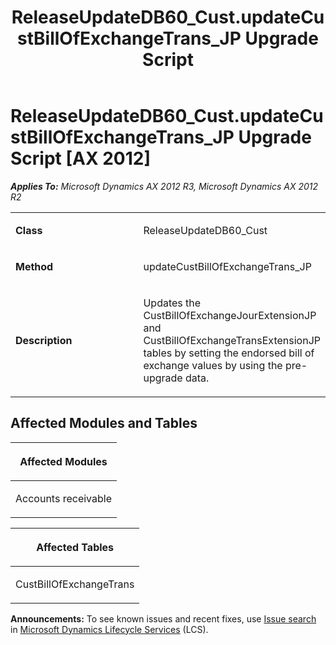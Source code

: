﻿---
title: ReleaseUpdateDB60_Cust.updateCustBillOfExchangeTrans_JP Upgrade Script
TOCTitle: ReleaseUpdateDB60_Cust.updateCustBillOfExchangeTrans_JP Upgrade Script
ms:assetid: af056d31-c9ae-7e73-7bc5-2f0037f7df55
ms:mtpsurl: https://msdn.microsoft.com/en-us/library/JJ686553(v=AX.60)
ms:contentKeyID: 49710508
ms.date: 05/18/2015
mtps_version: v=AX.60
---

# ReleaseUpdateDB60\_Cust.updateCustBillOfExchangeTrans\_JP Upgrade Script [AX 2012]


_**Applies To:** Microsoft Dynamics AX 2012 R3, Microsoft Dynamics AX 2012 R2_

<table>
<colgroup>
<col style="width: 50%" />
<col style="width: 50%" />
</colgroup>
<tbody>
<tr class="odd">
<td><p><strong>Class</strong></p></td>
<td><p>ReleaseUpdateDB60_Cust</p></td>
</tr>
<tr class="even">
<td><p><strong>Method</strong></p></td>
<td><p>updateCustBillOfExchangeTrans_JP</p></td>
</tr>
<tr class="odd">
<td><p><strong>Description</strong></p></td>
<td><p>Updates the CustBillOfExchangeJourExtensionJP and CustBillOfExchangeTransExtensionJP tables by setting the endorsed bill of exchange values by using the pre-upgrade data.</p></td>
</tr>
</tbody>
</table>


## Affected Modules and Tables

<table>
<colgroup>
<col style="width: 100%" />
</colgroup>
<thead>
<tr class="header">
<th><p>Affected Modules</p></th>
</tr>
</thead>
<tbody>
<tr class="odd">
<td><p>Accounts receivable</p></td>
</tr>
</tbody>
</table>


<table>
<colgroup>
<col style="width: 100%" />
</colgroup>
<thead>
<tr class="header">
<th><p>Affected Tables</p></th>
</tr>
</thead>
<tbody>
<tr class="odd">
<td><p>CustBillOfExchangeTrans</p></td>
</tr>
</tbody>
</table>

  
**Announcements:** To see known issues and recent fixes, use [Issue search](http://go.microsoft.com/fwlink/?linkid=389258) in [Microsoft Dynamics Lifecycle Services](http://go.microsoft.com/fwlink/?linkid=306505) (LCS).

